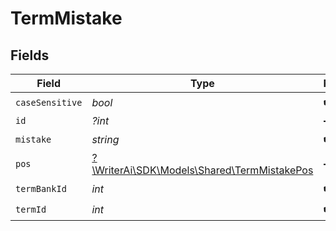 # TermMistake


## Fields

| Field                                                                                | Type                                                                                 | Required                                                                             | Description                                                                          |
| ------------------------------------------------------------------------------------ | ------------------------------------------------------------------------------------ | ------------------------------------------------------------------------------------ | ------------------------------------------------------------------------------------ |
| `caseSensitive`                                                                      | *bool*                                                                               | :heavy_check_mark:                                                                   | N/A                                                                                  |
| `id`                                                                                 | *?int*                                                                               | :heavy_minus_sign:                                                                   | N/A                                                                                  |
| `mistake`                                                                            | *string*                                                                             | :heavy_check_mark:                                                                   | N/A                                                                                  |
| `pos`                                                                                | [?\WriterAi\SDK\Models\Shared\TermMistakePos](../../models/shared/TermMistakePos.md) | :heavy_minus_sign:                                                                   | N/A                                                                                  |
| `termBankId`                                                                         | *int*                                                                                | :heavy_check_mark:                                                                   | N/A                                                                                  |
| `termId`                                                                             | *int*                                                                                | :heavy_check_mark:                                                                   | N/A                                                                                  |